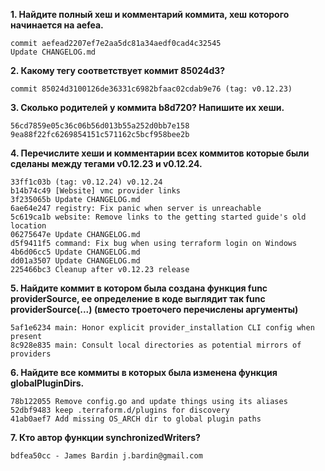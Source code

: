 __1. Найдите полный хеш и комментарий коммита, хеш которого начинается на aefea.__
```
commit aefead2207ef7e2aa5dc81a34aedf0cad4c32545
Update CHANGELOG.md
```
__2. Какому тегу соответствует коммит 85024d3?__
```
commit 85024d3100126de36331c6982bfaac02cdab9e76 (tag: v0.12.23)
```
__3. Сколько родителей у коммита b8d720? Напишите их хеши.__
```
56cd7859e05c36c06b56d013b55a252d0bb7e158
9ea88f22fc6269854151c571162c5bcf958bee2b
```
__4. Перечислите хеши и комментарии всех коммитов которые были сделаны между тегами v0.12.23 и v0.12.24.__
```
33ff1c03b (tag: v0.12.24) v0.12.24
b14b74c49 [Website] vmc provider links
3f235065b Update CHANGELOG.md
6ae64e247 registry: Fix panic when server is unreachable
5c619ca1b website: Remove links to the getting started guide's old location
06275647e Update CHANGELOG.md
d5f9411f5 command: Fix bug when using terraform login on Windows
4b6d06cc5 Update CHANGELOG.md
dd01a3507 Update CHANGELOG.md
225466bc3 Cleanup after v0.12.23 release
```
__5. Найдите коммит в котором была создана функция func providerSource, ее определение в коде выглядит так func providerSource(...) (вместо троеточего перечислены аргументы)__
```
5af1e6234 main: Honor explicit provider_installation CLI config when present
8c928e835 main: Consult local directories as potential mirrors of providers
```
__6. Найдите все коммиты в которых была изменена функция globalPluginDirs.__
```
78b122055 Remove config.go and update things using its aliases
52dbf9483 keep .terraform.d/plugins for discovery
41ab0aef7 Add missing OS_ARCH dir to global plugin paths
```
__7. Кто автор функции synchronizedWriters?__
```
bdfea50cc - James Bardin j.bardin@gmail.com
```